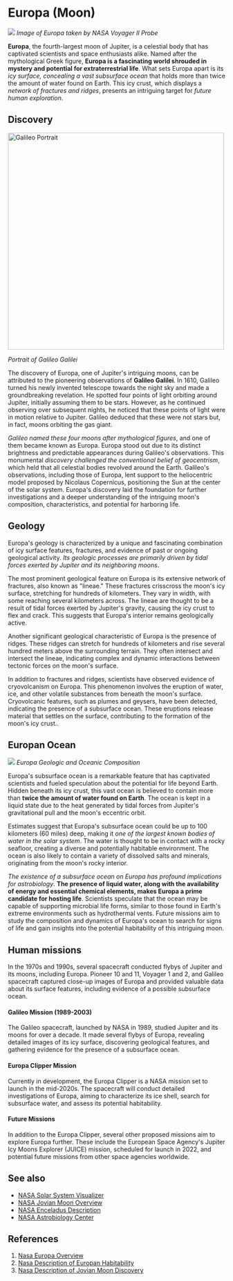 # Europa (Moon)
![](https://planetary.s3.amazonaws.com/web/assets/pictures/_2400x1350_crop_center-center_82_line/europa-turned-90-degrees-clockwise.jpg.webp)
*Image of Europa taken by NASA Voyager II Probe*

**Europa**, the fourth-largest moon of Jupiter, is a celestial body that has captivated scientists and space enthusiasts alike. Named after the mythological Greek figure, **Europa is a fascinating world shrouded in mystery and potential for extraterrestrial life**. What sets Europa apart is its *icy surface, concealing a vast subsurface ocean* that holds more than twice the amount of water found on Earth. This icy crust, which displays a *network of fractures and ridges*, presents an intriguing target for *future human exploration*.

## Discovery
<img src="https://cdn.mos.cms.futurecdn.net/CEkEW2uXjVSWojdeDDCr8K-970-80.jpg.webp" alt="Galileo Portrait" width="500"/>  

*Portrait of Galileo Galilei*

The discovery of Europa, one of Jupiter's intriguing moons, can be attributed to the pioneering observations of **Galileo Galilei**. In 1610, Galileo turned his newly invented telescope towards the night sky and made a groundbreaking revelation. He spotted four points of light orbiting around Jupiter, initially assuming them to be stars. However, as he continued observing over subsequent nights, he noticed that these points of light were in motion relative to Jupiter. Galileo deduced that these were not stars but, in fact, moons orbiting the gas giant.

*Galileo named these four moons after mythological figures*, and one of them became known as Europa. Europa stood out due to its distinct brightness and predictable appearances during Galileo's observations. This monumental *discovery challenged the conventional belief of geocentrism*, which held that all celestial bodies revolved around the Earth. Galileo's observations, including those of Europa, lent support to the heliocentric model proposed by Nicolaus Copernicus, positioning the Sun at the center of the solar system. Europa's discovery laid the foundation for further investigations and a deeper understanding of the intriguing moon's composition, characteristics, and potential for harboring life.

## Geology
Europa's geology is characterized by a unique and fascinating combination of icy surface features, fractures, and evidence of past or ongoing geological activity. *Its geologic processes are primarily driven by tidal forces exerted by Jupiter and its neighboring moons*.

The most prominent geological feature on Europa is its extensive network of fractures, also known as "lineae." These fractures crisscross the moon's icy surface, stretching for hundreds of kilometers. They vary in width, with some reaching several kilometers across. The lineae are thought to be a result of tidal forces exerted by Jupiter's gravity, causing the icy crust to flex and crack. This suggests that Europa's interior remains geologically active.

Another significant geological characteristic of Europa is the presence of ridges. These ridges can stretch for hundreds of kilometers and rise several hundred meters above the surrounding terrain. They often intersect and intersect the lineae, indicating complex and dynamic interactions between tectonic forces on the moon's surface.

In addition to fractures and ridges, scientists have observed evidence of cryovolcanism on Europa. This phenomenon involves the eruption of water, ice, and other volatile substances from beneath the moon's surface. Cryovolcanic features, such as plumes and geysers, have been detected, indicating the presence of a subsurface ocean. These eruptions release material that settles on the surface, contributing to the formation of the moon's icy crust..

## Europan Ocean
![](https://spaceplace.nasa.gov/europa/en/europa-cross-section.en.jpg)
*Europa Geologic and Oceanic Composition*

Europa's subsurface ocean is a remarkable feature that has captivated scientists and fueled speculation about the potential for life beyond Earth. Hidden beneath its icy crust, this vast ocean is believed to contain more than **twice the amount of water found on Earth**. The ocean is kept in a liquid state due to the heat generated by tidal forces from Jupiter's gravitational pull and the moon's eccentric orbit.

Estimates suggest that Europa's subsurface ocean could be up to 100 kilometers (60 miles) deep, making it *one of the largest known bodies of water in the solar system*. The water is thought to be in contact with a rocky seafloor, creating a diverse and potentially habitable environment. The ocean is also likely to contain a variety of dissolved salts and minerals, originating from the moon's rocky interior.

*The existence of a subsurface ocean on Europa has profound implications for astrobiology*. **The presence of liquid water, along with the availability of energy and essential chemical elements, makes Europa a prime candidate for hosting life**. Scientists speculate that the ocean may be capable of supporting microbial life forms, similar to those found in Earth's extreme environments such as hydrothermal vents. Future missions aim to study the composition and dynamics of Europa's ocean to search for signs of life and gain insights into the potential habitability of this intriguing moon.

## Human missions
In the 1970s and 1990s, several spacecraft conducted flybys of Jupiter and its moons, including Europa. Pioneer 10 and 11, Voyager 1 and 2, and Galileo spacecraft captured close-up images of Europa and provided valuable data about its surface features, including evidence of a possible subsurface ocean.

#### Galileo Mission (1989-2003)
The Galileo spacecraft, launched by NASA in 1989, studied Jupiter and its moons for over a decade. It made several flybys of Europa, revealing detailed images of its icy surface, discovering geological features, and gathering evidence for the presence of a subsurface ocean.

#### Europa Clipper Mission
Currently in development, the Europa Clipper is a NASA mission set to launch in the mid-2020s. The spacecraft will conduct detailed investigations of Europa, aiming to characterize its ice shell, search for subsurface water, and assess its potential habitability.

#### Future Missions
In addition to the Europa Clipper, several other proposed missions aim to explore Europa further. These include the European Space Agency's Jupiter Icy Moons Explorer (JUICE) mission, scheduled for launch in 2022, and potential future missions from other space agencies worldwide.

## See also
- [NASA Solar System Visualizer](https://eyes.nasa.gov/apps/solar-system/#/home)
- [NASA Jovian Moon Overview](https://solarsystem.nasa.gov/moons/jupiter-moons/overview/)
- [NASA Enceladus Description](https://solarsystem.nasa.gov/moons/saturn-moons/enceladus/in-depth/)
- [NASA Astrobiology Center](https://astrobiology.nasa.gov/)
  
## References
1. [Nasa Europa Overview](https://solarsystem.nasa.gov/moons/jupiter-moons/europa/overview/)
2. [Nasa Description of Europan Habitability](https://europa.nasa.gov/why-europa/ingredients-for-life/)
3. [Nasa Description of Jovian Moon Discovery](https://www.nasa.gov/feature/410-years-ago-galileo-discovers-jupiter-s-moons)
